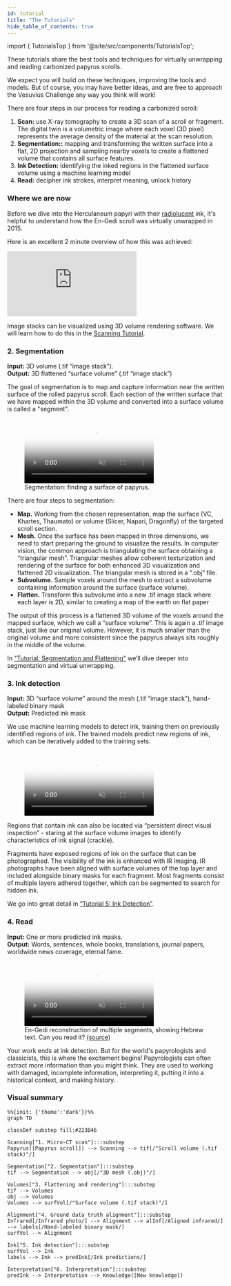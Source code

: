 ```yaml
---
id: tutorial
title: "The Tutorials"
hide_table_of_contents: true
---
```


<head>
  <html data-theme="dark" />

  <meta
    name="description"
    content="A $1,000,000+ machine learning and computer vision competition"
  />

  <meta property="og:type" content="website" />
  <meta property="og:url" content="https://scrollprize.org" />
  <meta property="og:title" content="Vesuvius Challenge" />
  <meta
    property="og:description"
    content="A $1,000,000+ machine learning and computer vision competition"
  />
  <meta
    property="og:image"
    content="https://scrollprize.org/img/social/opengraph.jpg"
  />

  <meta property="twitter:card" content="summary_large_image" />
  <meta property="twitter:url" content="https://scrollprize.org" />
  <meta property="twitter:title" content="Vesuvius Challenge" />
  <meta
    property="twitter:description"
    content="A $1,000,000+ machine learning and computer vision competition"
  />
  <meta
    property="twitter:image"
    content="https://scrollprize.org/img/social/opengraph.jpg"
  />
</head>

import { TutorialsTop } from '@site/src/components/TutorialsTop';

These tutorials share the best tools and techniques for virtually unwrapping and reading carbonized papyrus scrolls.

We expect you will build on these techniques, improving the tools and models. But of course, you may have better ideas, and are free to approach the Vesuvius Challenge any way you think will work!

There are four steps in our process for reading a carbonized scroll:

<TutorialsTop/>

1. <b>Scan:</b> use X-ray tomography to create a 3D scan of a scroll or fragment. The digital twin is a volumetric image where each voxel (3D pixel) represents the average density of the material at the scan resolution.
2. <b>Segmentation::</b> mapping and transforming the written surface into a flat, 2D projection and sampling nearby voxels to create a flattened volume that contains all surface features.
3. <b>Ink Detection:</b> identifying the inked regions in the flattened surface volume using a machine learning model
4. <b>Read:</b> decipher ink strokes, interpret meaning, unlock history

### Where we are now

Before we dive into the Herculaneum papyri with their [radiolucent](https://en.wikipedia.org/wiki/Radiodensity) ink, it's helpful to understand how the En-Gedi scroll was virtually unwrapped in 2015.

Here is an excellent 2 minute overview of how this was achieved:

<iframe className="w-[100%] aspect-video mb-4" src="https://www.youtube.com/embed/GduCExxB0vw" title="YouTube video player" frameBorder="0" allow="accelerometer; autoplay; clipboard-write; encrypted-media; gyroscope; picture-in-picture; web-share" allowFullScreen/>

For the Herculaneum papyri, many of the same steps apply, with one key change - the ink is much less readily visible. There is much room for improvement in each step of the pipeline: We can currently only read 5% of a complete scroll. We would like to read 90% in 2024. That is your goal!


Let's go through each of the key steps one by one.

### 1. Scan

<div className="bg-gray-800 p-4 rounded mb-4">
<strong>Input:</strong> physical scroll or fragment.<br/>
<strong>Output:</strong> 3D scan volume (voxels in .tif “image stack”)
</div>

If you've ever had a CT scan at a hospital, this is the same process, except our scans were made in a particle accelerator and are much higher resolution.

Scanning involves capturing hundreds to thousands of X-ray photographs of the object from different rotational angles. Typically this is accomplished using an X-ray source on one side of the object, and an X-ray camera on the other side, and rotating the object 360° on a platform.

<figure className="">
  <video autoPlay playsInline loop muted className="w-[100%]" poster="/img/tutorials/fragment-rotating2.jpg">
    <source src="/img/tutorials/fragment-rotating2.webm" type="video/webm"/>
    <source src="/img/tutorials/fragment-rotating2.mp4" type="video/mp4"/>
  </video>
  <figcaption className="mt-0">A fragment rotating, with an X-ray source (from a particle accelerator) on one side, and an X-ray camera on the other side <a href="https://www.youtube.com/watch?v=fg_08ukGlMw">(source)</a></figcaption>
</figure>

The X-ray photos are combined into a 3D scan volume using [tomographic reconstruction](https://en.wikipedia.org/wiki/Tomographic_reconstruction) algorithms, typically by software that comes with the scanner. A volume is a 3D picture made up of 3D pixel cubes called voxels. The voxel size tells us the physical size of the cube, and the value stored in the voxel is that location's relative radiodensity.


<figure>
  <video autoPlay playsInline loop muted className="w-[100%] rounded-xl" poster="/img/tutorials/scanning2.jpg">
    <source src="/img/tutorials/scanning2.webm" type="video/webm"/>
    <source src="/img/tutorials/scanning2.mp4" type="video/mp4"/>
  </video>
  <figcaption className="mt-0">Artistic visualization of constructing a 3D volume; in reality the object rotates as it is scanned.</figcaption>
</figure>

We store the 3D scan volume as a directory full of .tif files, where each file represents one horizontal cross-section or "slice" of the object, typically starting at the bottom of the scroll or scroll fragment and moving upwards. We call this a .tif image stack. You can view and explore a 3D scan volume of a scroll in your browser right now in [one click](https://dl.ash2txt.org/view/Scroll1), or with a few lines of code ([Python](https://github.com/ScrollPrize/vesuvius), [C](https://github.com/ScrollPrize/vesuvius-c)).

Remember that each pixel in the image stack actually represents a cube (voxel) of physical space. If your volume has a 10um voxel size, then 100 slices will be 1mm (1000um) of the object.

<div className="flex w-[100%]">
  <div className="w-[100%] mb-2 mr-2"><img src="/img/overview/scroll1-small-actual.jpg" className="w-[100%]"/><figcaption className="mt-0">Scroll 1 (PHerc. Paris. 4)</figcaption></div>
</div>
<iframe className="w-[100%] max-w-[500px] mb-4 aspect-square" src="https://www.youtube.com/embed/cY5BIxkf5m0"  title="YouTube video player" frameBorder="0" allow="accelerometer; autoplay; clipboard-write; encrypted-media; gyroscope; picture-in-picture; web-share" allowFullScreen></iframe>

Image stacks can be visualized using 3D volume rendering software. We will learn how to do this in the [Scanning Tutorial](tutorial2).

### 2. Segmentation

<div className="bg-gray-800 p-4 rounded mb-4">
<strong>Input:</strong> 3D volume (.tif “image stack”).<br/>
<strong>Output:</strong> 3D flattened “surface volume” (.tif “image stack”)
</div>

The goal of segmentation is to map and capture information near the written surface of the rolled papyrus scroll. Each section of the written surface that we have mapped within the 3D volume and converted into a surface volume is called a "segment".

<figure>
  <video autoPlay playsInline loop muted className="w-[100%] rounded-xl" poster="/img/tutorials/segmentation2.jpg">
    <source src="/img/tutorials/segmentation2.webm" type="video/webm"/>
    <source src="/img/tutorials/segmentation2.mp4" type="video/mp4"/>
  </video>
  <figcaption className="mt-0">Segmentation: finding a surface of papyrus.</figcaption>
</figure>


<div>There are four steps to segmentation:</div>

* **Map.** Working from the chosen representation, map the surface (VC, Khartes, Thaumato) or volume (Slicer, Napari, Dragonfly) of the targeted scroll section.
* **Mesh.** Once the surface has been mapped in three dimensions, we need to start preparing the ground to visualize the results. In computer vision, the common approach is triangulating the surface obtaining a “triangular mesh”. Triangular meshes allow coherent texturization and rendering of the surface for both enhanced 3D visualization and flattened 2D visualization. The triangular mesh is stored in a “.obj” file. 
* **Subvolume.** Sample voxels around the mesh to extract a subvolume containing information around the surface (surface volume).
* **Flatten.** Transform this subvolume into a new .tif image stack where each layer is 2D, similar to creating a map of the earth on flat paper

The output of this process is a flattened 3D volume of the voxels around the mapped surface, which we call a “surface volume”. This is again a .tif image stack, just like our original volume. However, it is much smaller than the original volume and more consistent since the papyrus always sits roughly in the middle of the volume.

In ["Tutorial: Segmentation and Flattening"](tutorial3) we’ll dive deeper into segmentation and virtual unwrapping.

### 3. Ink detection

<div className="bg-gray-800 p-4 rounded mb-4">
<strong>Input:</strong> 3D “surface volume” around the mesh (.tif “image stack”), hand-labeled binary mask<br/>
<strong>Output:</strong> Predicted ink mask
</div>

We use machine learning models to detect ink, training them on previously identified regions of ink. The trained models predict new regions of ink, which can be iteratively added to the training sets.

<figure>
  <video autoPlay playsInline loop muted className="w-[100%]" poster="/img/tutorials/ink-detection-anim2-dark.jpg">
    <source src="/img/tutorials/ink-detection-anim2-dark.webm" type="video/webm"/>
    <source src="/img/tutorials/ink-detection-anim2-dark.mp4" type="video/mp4"/>
  </video>
</figure>

Regions that contain ink can also be located via “persistent direct visual inspection” - staring at the surface volume images to identify characteristics of ink signal (crackle).

Fragments have exposed regions of ink on the surface that can be photographed. The visibility of the ink is enhanced with IR imaging. IR photographs have been aligned with surface volumes of the top layer and included alongside binary masks for each fragment. Most fragments consist of multiple layers adhered together, which can be segmented to search for hidden ink.

We go into great detail in [“Tutorial 5: Ink Detection”](tutorial5).

### 4. Read

<div className="bg-gray-800 p-4 rounded mb-4">
<strong>Input:</strong> One or more predicted ink masks.<br/>
<strong>Output:</strong> Words, sentences, whole books, translations, journal papers, worldwide news coverage, eternal fame.
</div>

<figure className="">
  <video autoPlay playsInline loop muted className="w-[100%]" poster="/img/tutorials/engedi-reconstruction3.webm">
    <source src="/img/tutorials/engedi-reconstruction3.webm" type="video/webm"/>
    <source src="/img/tutorials/engedi-reconstruction3.mp4" type="video/mp4"/>
  </video>
  <figcaption className="mt-0">En-Gedi reconstruction of multiple segments, showing Hebrew text. Can you read it? <a href="https://www.youtube.com/watch?v=tL7rhIFNtQg">(source)</a></figcaption>
</figure>

Your work ends at ink detection. But for the world's papyrologists and classicists, this is where the excitement begins! Papyrologists can often extract more information than you might think. They are used to working with damaged, incomplete information, interpreting it, putting it into a historical context, and making history.

### Visual summary

```mermaid
%%{init: {'theme':'dark'}}%%
graph TD

classDef substep fill:#223B46

Scanning["1. Micro-CT scan"]:::substep
Papyrus([Papyrus scroll]) --> Scanning --> tif[/"Scroll volume (.tif stack)"/]

Segmentation["2. Segmentation"]:::substep
tif --> Segmentation --> obj[/"3D mesh (.obj)"/]

Volumes["3. Flattening and rendering"]:::substep
tif --> Volumes
obj --> Volumes
Volumes --> surfVol[/"Surface volume (.tif stack)"/]

Alignment["4. Ground data truth alignment"]:::substep
Infrared[/Infrared photo/] --> Alignment --> alInf[/Aligned infrared/] --> labels[/Hand-labeled binary mask/]
surfVol --> Alignment

Ink["5. Ink detection"]:::substep
surfVol --> Ink
labels --> Ink --> predInk[/Ink predictions/]

Interpretation["6. Interpretation"]:::substep
predInk --> Interpretation --> Knowledge([New knowledge])
```
